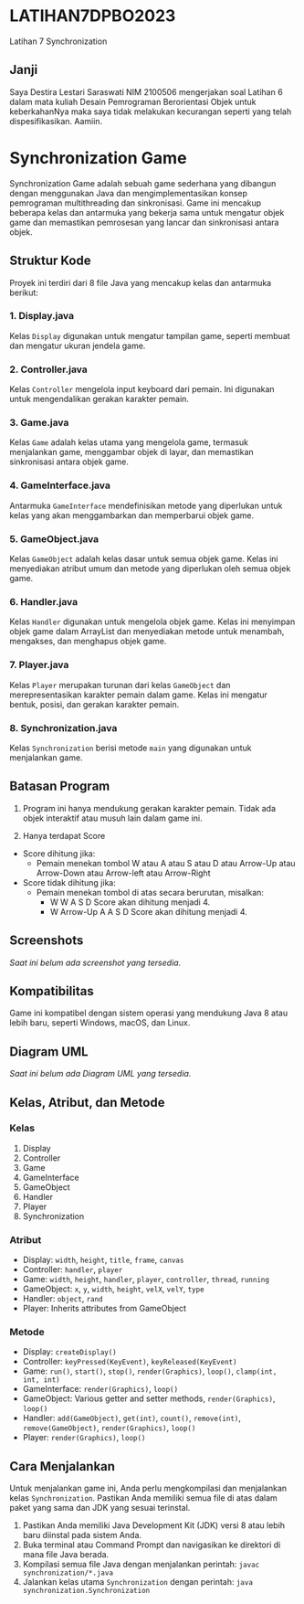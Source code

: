 # LATIHAN7DPBO2023
Latihan 7 Synchronization

## Janji
Saya Destira Lestari Saraswati NIM 2100506 mengerjakan soal Latihan 6 dalam mata kuliah Desain Pemrograman Berorientasi Objek untuk keberkahanNya maka saya tidak melakukan kecurangan seperti yang telah dispesifikasikan. Aamiin.

# Synchronization Game

Synchronization Game adalah sebuah game sederhana yang dibangun dengan menggunakan Java dan mengimplementasikan konsep pemrograman multithreading dan sinkronisasi. Game ini mencakup beberapa kelas dan antarmuka yang bekerja sama untuk mengatur objek game dan memastikan pemrosesan yang lancar dan sinkronisasi antara objek.

## Struktur Kode

Proyek ini terdiri dari 8 file Java yang mencakup kelas dan antarmuka berikut:

### 1. Display.java
Kelas `Display` digunakan untuk mengatur tampilan game, seperti membuat dan mengatur ukuran jendela game.

### 2. Controller.java
Kelas `Controller` mengelola input keyboard dari pemain. Ini digunakan untuk mengendalikan gerakan karakter pemain.

### 3. Game.java
Kelas `Game` adalah kelas utama yang mengelola game, termasuk menjalankan game, menggambar objek di layar, dan memastikan sinkronisasi antara objek game.

### 4. GameInterface.java
Antarmuka `GameInterface` mendefinisikan metode yang diperlukan untuk kelas yang akan menggambarkan dan memperbarui objek game.

### 5. GameObject.java
Kelas `GameObject` adalah kelas dasar untuk semua objek game. Kelas ini menyediakan atribut umum dan metode yang diperlukan oleh semua objek game.

### 6. Handler.java
Kelas `Handler` digunakan untuk mengelola objek game. Kelas ini menyimpan objek game dalam ArrayList dan menyediakan metode untuk menambah, mengakses, dan menghapus objek game.

### 7. Player.java
Kelas `Player` merupakan turunan dari kelas `GameObject` dan merepresentasikan karakter pemain dalam game. Kelas ini mengatur bentuk, posisi, dan gerakan karakter pemain.

### 8. Synchronization.java
Kelas `Synchronization` berisi metode `main` yang digunakan untuk menjalankan game.



## Batasan Program

1. Program ini hanya mendukung gerakan karakter pemain. Tidak ada objek interaktif atau musuh lain dalam game ini.

2. Hanya terdapat Score
  - Score dihitung jika:
    - Pemain menekan tombol W atau A atau S atau D atau Arrow-Up atau Arrow-Down atau Arrow-left atau Arrow-Right
  - Score tidak dihitung jika:
    - Pemain menekan tombol di atas secara berurutan, misalkan:
      - W W A S D Score akan dihitung menjadi 4.
      - W Arrow-Up A A S D Score akan dihitung menjadi 4.

## Screenshots

*Saat ini belum ada screenshot yang tersedia.*

## Kompatibilitas

Game ini kompatibel dengan sistem operasi yang mendukung Java 8 atau lebih baru, seperti Windows, macOS, dan Linux.

## Diagram UML

*Saat ini belum ada Diagram UML yang tersedia.*

## Kelas, Atribut, dan Metode

### Kelas

1. Display
2. Controller
3. Game
4. GameInterface
5. GameObject
6. Handler
7. Player
8. Synchronization

### Atribut

- Display: `width`, `height`, `title`, `frame`, `canvas`
- Controller: `handler`, `player`
- Game: `width`, `height`, `handler`, `player`, `controller`, `thread`, `running`
- GameObject: `x`, `y`, `width`, `height`, `velX`, `velY`, `type`
- Handler: `object`, `rand`
- Player: Inherits attributes from GameObject

### Metode

- Display: `createDisplay()`
- Controller: `keyPressed(KeyEvent)`, `keyReleased(KeyEvent)`
- Game: `run()`, `start()`, `stop()`, `render(Graphics)`, `loop()`, `clamp(int, int, int)`
- GameInterface: `render(Graphics)`, `loop()`
- GameObject: Various getter and setter methods, `render(Graphics)`, `loop()`
- Handler: `add(GameObject)`, `get(int)`, `count()`, `remove(int)`, `remove(GameObject)`, `render(Graphics)`, `loop()`
- Player: `render(Graphics)`, `loop()`

## Cara Menjalankan

Untuk menjalankan game ini, Anda perlu mengkompilasi dan menjalankan kelas `Synchronization`. Pastikan Anda memiliki semua file di atas dalam paket yang sama dan JDK yang sesuai terinstal.


1. Pastikan Anda memiliki Java Development Kit (JDK) versi 8 atau lebih baru diinstal pada sistem Anda.
2. Buka terminal atau Command Prompt dan navigasikan ke direktori di mana file Java berada.
3. Kompilasi semua file Java dengan menjalankan perintah: `javac synchronization/*.java`
4. Jalankan kelas utama `Synchronization` dengan perintah: `java synchronization.Synchronization`








